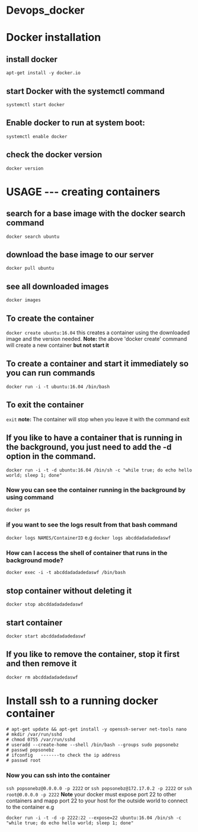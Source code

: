 # Devops_docker
# Docker installation
## install docker
```apt-get install -y docker.io```
## start Docker with the systemctl command
```systemctl start docker```
## Enable docker to run at system boot:
```systemctl enable docker```
## check the docker version
```docker version```
# USAGE --- creating containers
## search for a base image with the docker search command
```docker search ubuntu```
## download the base image to our server
```docker pull ubuntu```
## see all downloaded images
```docker images```
## To create the container
```docker create ubuntu:16.04``` this creates a container using the downloaded image and the version needed.
**Note:** the above 'docker create' command will create a new container **but not start it**
## To create a container and start it immediately so you can run commands
```docker run -i -t ubuntu:16.04 /bin/bash```
## To exit the container
```exit``` **note:** The container will stop when you leave it with the command exit
## If you like to have a container that is running in the background, you just need to add the -d option in the command.
```docker run -i -t -d ubuntu:16.04 /bin/sh -c "while true; do echo hello world; sleep 1; done"```
### Now you can see the container running in the background by using command
```docker ps```
### if you want to see the logs result from that bash command
```docker logs NAMES/ContainerID```
e.g
```docker logs abcddadadadedaswf```
### How can I access the shell of container that runs in the background mode?
```docker exec -i -t abcddadadadedaswf /bin/bash```
## stop container without deleting it
```docker stop abcddadadadedaswf```
## start container
```docker start abcddadadadedaswf```
## If you like to remove the container, stop it first and then remove it
```docker rm abcddadadadedaswf```


# Install ssh to a running docker container
```
# apt-get update && apt-get install -y openssh-server net-tools nano
# mkdir /var/run/sshd
# chmod 0755 /var/run/sshd
# useradd --create-home --shell /bin/bash --groups sudo popsonebz
# passwd popsonebz
# ifconfig   -------to check the ip address
# passwd root
```
### Now you can ssh into the container
```ssh popsonebz@0.0.0.0 -p 2222``` or ```ssh popsonebz@172.17.0.2 -p 2222``` or
```ssh root@0.0.0.0 -p 2222```
**Note** your docker must expose port 22 to other containers and mapp port 22 to your host for the outside world to connect to the container e.g

```docker run -i -t -d -p 2222:22 --expose=22 ubuntu:16.04 /bin/sh -c "while true; do echo hello world; sleep 1; done"```
